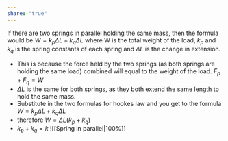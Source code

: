 ```yaml
---
share: "true"
---
```


If there are two springs in parallel holding the same mass, then the formula would be $W=k_p\Delta L + k_q\Delta L$ where W is the total weight of the load, $k_p$ and $k_q$ is the spring constants of each spring and $\Delta L$ is the change in extension. 

- This is because the force held by the two springs (as both springs are holding the same load) combined will equal to the weight of the load. $F_p + F_q = W$
- $\Delta L$ is the same for both springs, as they both extend the same length to hold the same mass.
- Substitute in the two formulas for hookes law and you get to the formula $W=k_p\Delta L + k_q\Delta L$
- therefore $W=\Delta L(k_p + k_q)$
- $k_p + k_q = k$
![[Spring in parallel|100%]]



